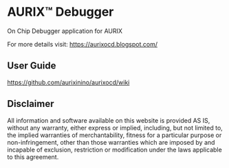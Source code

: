 <h1> AURIX™ Debugger</h1>

On Chip Debugger application for AURIX

For more details visit: https://aurixocd.blogspot.com/

## User Guide
https://github.com/aurixinino/aurixocd/wiki

## Disclaimer

All information and software available on this website is provided AS IS, without any warranty, either express or implied, including, but not limited to, the implied warranties of merchantability, fitness for a particular purpose or non-infringement, other than those warranties which are imposed by and incapable of exclusion, restriction or modification under the laws applicable to this agreement.
